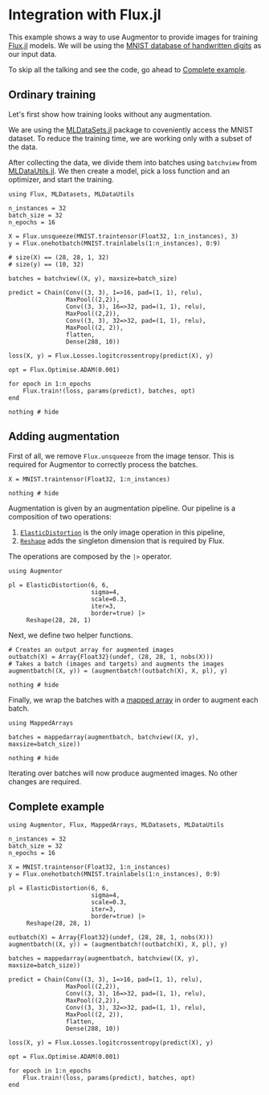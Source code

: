 # Integration with Flux.jl

This example shows a way to use Augmentor to provide images for training
[Flux.jl](https://github.com/FluxML/Flux.jl/) models. We will be using the
[MNIST database of handwritten digits](http://yann.lecun.com/exdb/mnist/) as
our input data.

To skip all the talking and see the code, go ahead to [Complete example](@ref).

## Ordinary training

Let's first show how training looks without any augmentation.

We are using the [MLDataSets.jl](https://github.com/JuliaML/MLDataSets.jl)
package to coveniently access the MNIST dataset. To reduce the training time,
we are working only with a subset of the data.

After collecting the data, we divide them into batches using `batchview` from
[MLDataUtils.jl](https://github.com/JuliaML/MLDataUtils.jl). We then create a
model, pick a loss function and an optimizer, and start the training.

```@example flux
using Flux, MLDatasets, MLDataUtils

n_instances = 32
batch_size = 32
n_epochs = 16

X = Flux.unsqueeze(MNIST.traintensor(Float32, 1:n_instances), 3)
y = Flux.onehotbatch(MNIST.trainlabels(1:n_instances), 0:9)

# size(X) == (28, 28, 1, 32)
# size(y) == (10, 32)

batches = batchview((X, y), maxsize=batch_size)

predict = Chain(Conv((3, 3), 1=>16, pad=(1, 1), relu),
                MaxPool((2,2)),
                Conv((3, 3), 16=>32, pad=(1, 1), relu),
                MaxPool((2,2)),
                Conv((3, 3), 32=>32, pad=(1, 1), relu),
                MaxPool((2, 2)),
                flatten,
                Dense(288, 10))

loss(X, y) = Flux.Losses.logitcrossentropy(predict(X), y)

opt = Flux.Optimise.ADAM(0.001)

for epoch in 1:n_epochs
    Flux.train!(loss, params(predict), batches, opt)
end

nothing # hide
```

## Adding augmentation

First of all, we remove `Flux.unsqueeze` from the image tensor. This is
required for Augmentor to correctly process the batches.

```@example flux
X = MNIST.traintensor(Float32, 1:n_instances)

nothing # hide
```

Augmentation is given by an augmentation pipeline. Our pipeline is a
composition of two operations:

  1. [`ElasticDistortion`](@ref) is the only image operation in this pipeline,
  2. [`Reshape`](@ref) adds the singleton dimension that is required by Flux.

The operations are composed by the `|>` operator.

```@example flux
using Augmentor

pl = ElasticDistortion(6, 6,
                       sigma=4,
                       scale=0.3,
                       iter=3,
                       border=true) |>
     Reshape(28, 28, 1)
```

Next, we define two helper functions.

```@example flux
# Creates an output array for augmented images
outbatch(X) = Array{Float32}(undef, (28, 28, 1, nobs(X)))
# Takes a batch (images and targets) and augments the images
augmentbatch((X, y)) = (augmentbatch!(outbatch(X), X, pl), y)

nothing # hide
```

Finally, we wrap the batches with a [mapped
array](https://github.com/JuliaArrays/MappedArrays.jl/) in order to augment
each batch.

```@example flux
using MappedArrays

batches = mappedarray(augmentbatch, batchview((X, y), maxsize=batch_size))

nothing # hide
```

Iterating over batches will now produce augmented images. No other changes are
required.

## Complete example

```@example
using Augmentor, Flux, MappedArrays, MLDatasets, MLDataUtils

n_instances = 32
batch_size = 32
n_epochs = 16

X = MNIST.traintensor(Float32, 1:n_instances)
y = Flux.onehotbatch(MNIST.trainlabels(1:n_instances), 0:9)

pl = ElasticDistortion(6, 6,
                       sigma=4,
                       scale=0.3,
                       iter=3,
                       border=true) |>
     Reshape(28, 28, 1)

outbatch(X) = Array{Float32}(undef, (28, 28, 1, nobs(X)))
augmentbatch((X, y)) = (augmentbatch!(outbatch(X), X, pl), y)

batches = mappedarray(augmentbatch, batchview((X, y), maxsize=batch_size))

predict = Chain(Conv((3, 3), 1=>16, pad=(1, 1), relu),
                MaxPool((2,2)),
                Conv((3, 3), 16=>32, pad=(1, 1), relu),
                MaxPool((2,2)),
                Conv((3, 3), 32=>32, pad=(1, 1), relu),
                MaxPool((2, 2)),
                flatten,
                Dense(288, 10))

loss(X, y) = Flux.Losses.logitcrossentropy(predict(X), y)

opt = Flux.Optimise.ADAM(0.001)

for epoch in 1:n_epochs
    Flux.train!(loss, params(predict), batches, opt)
end
```
